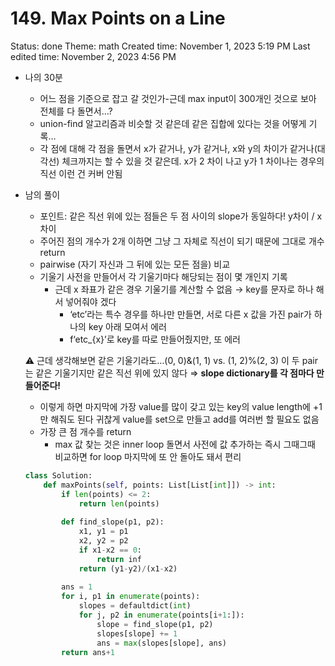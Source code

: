 # 149. Max Points on a Line

Status: done
Theme: math
Created time: November 1, 2023 5:19 PM
Last edited time: November 2, 2023 4:56 PM

- 나의 30분
    - 어느 점을 기준으로 잡고 갈 것인가-근데 max input이 300개인 것으로 보아 전체를 다 돌면서…?
    - union-find 알고리즘과 비슷할 것 같은데 같은 집합에 있다는 것을 어떻게 기록…
    - 각 점에 대해 각 점을 돌면서 x가 같거나, y가 같거나, x와 y의 차이가 같거나(대각선) 체크까지는 할 수 있을 것 같은데. x가 2 차이 나고 y가 1 차이나는 경우의 직선 이런 건 커버 안됨
- 남의 풀이
    - 포인트: 같은 직선 위에 있는 점들은 두 점 사이의 slope가 동일하다! y차이 / x차이
    - 주어진 점의 개수가 2개 이하면 그냥 그 자체로 직선이 되기 때문에 그대로 개수 return
    - pairwise (자기 자신과 그 뒤에 있는 모든 점을) 비교
    - 기울기 사전을 만들어서 각 기울기마다 해당되는 점이 몇 개인지 기록
        - 근데 x 좌표가 같은 경우 기울기를 계산할 수 없음 → key를 문자로 하나 해서 넣어줘야 겠다
            - ‘etc’라는 특수 경우를 하나만 만들면, 서로 다른 x 값을 가진 pair가 하나의 key 아래 모여서 에러
            - f‘etc_{x}’로 key를 따로 만들어줬지만, 또 에러
    
    ⚠️ 근데 생각해보면 같은 기울기라도…(0, 0)&(1, 1) vs. (1, 2)%(2, 3) 이 두 pair는 같은 기울기지만 같은 직선 위에 있지 않다 ⇒ **slope dictionary를 각 점마다 만들어준다!** 
    
    - 이렇게 하면 마지막에 가장 value를 많이 갖고 있는 key의 value length에 +1만 해줘도 된다 귀찮게 value를 set으로 만들고 add를 여러번 할 필요도 없음
    - 가장 큰 점 개수를 return
        - max 값 찾는 것은 inner loop 돌면서 사전에 값 추가하는 즉시 그때그때 비교하면 for loop 마지막에 또 안 돌아도 돼서 편리
    
    ```python
    class Solution:
        def maxPoints(self, points: List[List[int]]) -> int:
            if len(points) <= 2:
                return len(points)
            
            def find_slope(p1, p2):
                x1, y1 = p1
                x2, y2 = p2
                if x1-x2 == 0:
                    return inf
                return (y1-y2)/(x1-x2)
            
            ans = 1
            for i, p1 in enumerate(points):
                slopes = defaultdict(int)
                for j, p2 in enumerate(points[i+1:]):
                    slope = find_slope(p1, p2)
                    slopes[slope] += 1
                    ans = max(slopes[slope], ans)
            return ans+1
    ```